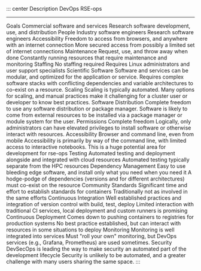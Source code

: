 ::: center
  Description              DevOps                                                                                         RSE-ops
  ------------------------ ---------------------------------------------------------------------------------------------- ----------------------------------------------------------------------------------------------------------------------------------------------------------------
  Goals                    Commercial software and services                                                               Research software development, use, and distribution
  People                   Industry software engineers                                                                    Research software engineers
  Accessibility            Freedom to access from browsers, and anywhere with an internet connection                      More secured access from possibly a limited set of internet connections
  Maintenance              Request, use, and throw away when done                                                         Constantly running resources that require maintenance and monitoring
  Staffing                 No staffing required                                                                           Requires Linux administrators and user support specialists
  Scientific Software      Software and services can be modular, and optimized for the application or service.            Requires complex software stacks with conflicting dependencies and variable architectures to co-exist on a resource.
  Scaling                  Scaling is typically automated.                                                                Many options for scaling, and manual practices make it challenging for a cluster user or developer to know best practices.
  Software Distribution    Complete freedom to use any software distribution or package manager.                          Software is likely to come from external resources to be installed via a package manager or module system for the user.
  Permissions              Complete freedom                                                                               Logically, only administrators can have elevated privileges to install software or otherwise interact with resources.
  Accessibility            Browser and command line, even from mobile                                                     Accessibility is primarily by way of the command line, with limited access to interactive notebooks. This is a huge potential area for development for rse-ops
  Testing                  Automated testing and deployment alongside and integrated with cloud resources                 Automated testing typically separate from the HPC resources
  Dependency Management    Easy to use bleeding edge software, and install only what you need when you need it            A hodge-podge of dependencies (versions and for different architectures) must co-exist on the resource
  Community Standards      Significant time and effort to establish standards for containers                              Traditionally not as involved in the same efforts
  Continuous Integration   Well established practices and integration of version control with build, test, deploy         Limited interaction with traditional CI services, local deployment and custom runners is promising
  Continuous Deployment    Comes down to pushing containers to registries for production systems                          No best practice established, but can interact with resources in some situations to deploy
  Monitoring               Monitoring is well integrated into services                                                    Must \"roll your own\" monitoring, but DevOps services (e.g., Grafana, Prometheus) are used sometimes.
  Security                 DevSecOps is leading the way to make security an automated part of the development lifecycle   Security is unlikely to be automated, and a greater challenge with many users sharing the same space.
:::
